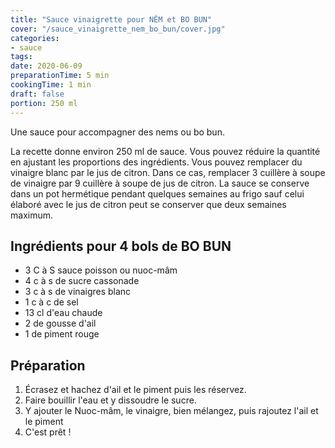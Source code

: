 ```yaml
---
title: "Sauce vinaigrette pour NÊM et BO BUN"
cover: "/sauce_vinaigrette_nem_bo_bun/cover.jpg"
categories:
- sauce
tags:
date: 2020-06-09
preparationTime: 5 min
cookingTime: 1 min 
draft: false
portion: 250 ml
---
```


Une sauce pour accompagner des nems ou bo bun.

<!--more--> 
La recette donne environ 250 ml de sauce. 
Vous pouvez réduire la quantité en ajustant les proportions des ingrédients.
Vous pouvez remplacer du vinaigre blanc par le jus de citron. 
Dans ce cas, remplacer 3 cuillère à soupe de vinaigre par 9 cuillère à soupe de jus de citron. 
La sauce se conserve dans un pot hermétique pendant quelques semaines au frigo sauf celui élaboré avec le jus de citron peut se conserver que deux semaines maximum.

## Ingrédients pour 4 bols de BO BUN

- 3 C à S sauce poisson ou nuoc-mâm
- 4 c à s de sucre cassonade 
- 3 c à s de vinaigres blanc
- 1 c à c de sel
- 13 cl d'eau chaude
- 2 de gousse d'ail
- 1 de piment rouge 

## Préparation

1. Écrasez et hachez d'ail et le piment puis les réservez.
2. Faire bouillir l'eau et y dissoudre le sucre.
3. Y ajouter le Nuoc-mâm, le vinaigre, bien mélangez, puis rajoutez l'ail et le piment
4. C'est prêt !

